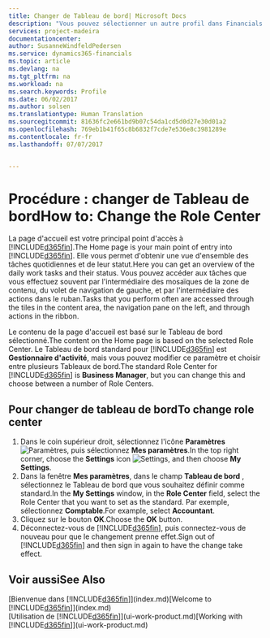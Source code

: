 ```yaml
---
title: Changer de Tableau de bord| Microsoft Docs
description: "Vous pouvez sélectionner un autre profil dans Financials pour modifier ce que vous voyez sur votre page Accueil."
services: project-madeira
documentationcenter: 
author: SusanneWindfeldPedersen
ms.service: dynamics365-financials
ms.topic: article
ms.devlang: na
ms.tgt_pltfrm: na
ms.workload: na
ms.search.keywords: Profile
ms.date: 06/02/2017
ms.author: solsen
ms.translationtype: Human Translation
ms.sourcegitcommit: 81636fc2e661bd9b07c54da1cd5d0d27e30d01a2
ms.openlocfilehash: 769eb1b41f65c8b6832f7cde7e536e8c3981289e
ms.contentlocale: fr-fr
ms.lasthandoff: 07/07/2017


---
```

# <a name="how-to-change-the-role-center"></a><span data-ttu-id="b1bb4-103">Procédure : changer de Tableau de bord</span><span class="sxs-lookup"><span data-stu-id="b1bb4-103">How to: Change the Role Center</span></span>
<span data-ttu-id="b1bb4-104">La page d'accueil est votre principal point d'accès à [!INCLUDE[d365fin](includes/d365fin_md.md)].</span><span class="sxs-lookup"><span data-stu-id="b1bb4-104">The Home page is your main point of entry into [!INCLUDE[d365fin](includes/d365fin_md.md)].</span></span> <span data-ttu-id="b1bb4-105">Elle vous permet d'obtenir une vue d'ensemble des tâches quotidiennes et de leur statut.</span><span class="sxs-lookup"><span data-stu-id="b1bb4-105">Here you can get an overview of the daily work tasks and their status.</span></span> <span data-ttu-id="b1bb4-106">Vous pouvez accéder aux tâches que vous effectuez souvent par l'intermédiaire des mosaïques de la zone de contenu, du volet de navigation de gauche, et par l'intermédiaire des actions dans le ruban.</span><span class="sxs-lookup"><span data-stu-id="b1bb4-106">Tasks that you perform often are accessed through the tiles in the content area, the navigation pane on the left, and through actions in the ribbon.</span></span>

<span data-ttu-id="b1bb4-107">Le contenu de la page d'accueil est basé sur le Tableau de bord sélectionné.</span><span class="sxs-lookup"><span data-stu-id="b1bb4-107">The content on the Home page is based on the selected Role Center.</span></span> <span data-ttu-id="b1bb4-108">Le Tableau de bord standard pour [!INCLUDE[d365fin](includes/d365fin_md.md)] est **Gestionnaire d'activité**, mais vous pouvez modifier ce paramètre et choisir entre plusieurs Tableaux de bord.</span><span class="sxs-lookup"><span data-stu-id="b1bb4-108">The standard Role Center for [!INCLUDE[d365fin](includes/d365fin_md.md)] is **Business Manager**, but you can change this and choose between a number of Role Centers.</span></span>

## <a name="to-change-role-center"></a><span data-ttu-id="b1bb4-109">Pour changer de tableau de bord</span><span class="sxs-lookup"><span data-stu-id="b1bb4-109">To change role center</span></span>
1. <span data-ttu-id="b1bb4-110">Dans le coin supérieur droit, sélectionnez l'icône **Paramètres** ![Paramètres](media/ui-experience/settings_icon_small.png "Icône Paramètres du tableau de bord"), puis sélectionnez **Mes paramètres**.</span><span class="sxs-lookup"><span data-stu-id="b1bb4-110">In the top right corner, choose the **Settings** icon ![Settings](media/ui-experience/settings_icon_small.png "Settings icon for role center"), and then choose **My Settings**.</span></span>
2. <span data-ttu-id="b1bb4-111">Dans la fenêtre **Mes paramètres**, dans le champ **Tableau de bord** , sélectionnez le Tableau de bord que vous souhaitez définir comme standard.</span><span class="sxs-lookup"><span data-stu-id="b1bb4-111">In the **My Settings** window, in the **Role Center** field, select the Role Center that you want to set as the standard.</span></span> <span data-ttu-id="b1bb4-112">Par exemple, sélectionnez **Comptable**.</span><span class="sxs-lookup"><span data-stu-id="b1bb4-112">For example, select **Accountant**.</span></span>
3. <span data-ttu-id="b1bb4-113">Cliquez sur le bouton **OK**.</span><span class="sxs-lookup"><span data-stu-id="b1bb4-113">Choose the **OK** button.</span></span>
4. <span data-ttu-id="b1bb4-114">Déconnectez-vous de [!INCLUDE[d365fin](includes/d365fin_md.md)], puis connectez-vous de nouveau pour que le changement prenne effet.</span><span class="sxs-lookup"><span data-stu-id="b1bb4-114">Sign out of [!INCLUDE[d365fin](includes/d365fin_md.md)] and then sign in again to have the change take effect.</span></span>

## <a name="see-also"></a><span data-ttu-id="b1bb4-115">Voir aussi</span><span class="sxs-lookup"><span data-stu-id="b1bb4-115">See Also</span></span>
<span data-ttu-id="b1bb4-116">[Bienvenue dans [!INCLUDE[d365fin](includes/d365fin_md.md)]](index.md)</span><span class="sxs-lookup"><span data-stu-id="b1bb4-116">[Welcome to [!INCLUDE[d365fin](includes/d365fin_md.md)]](index.md)</span></span>  
<span data-ttu-id="b1bb4-117">[Utilisation de [!INCLUDE[d365fin](includes/d365fin_md.md)]](ui-work-product.md)</span><span class="sxs-lookup"><span data-stu-id="b1bb4-117">[Working with [!INCLUDE[d365fin](includes/d365fin_md.md)]](ui-work-product.md)</span></span>  

